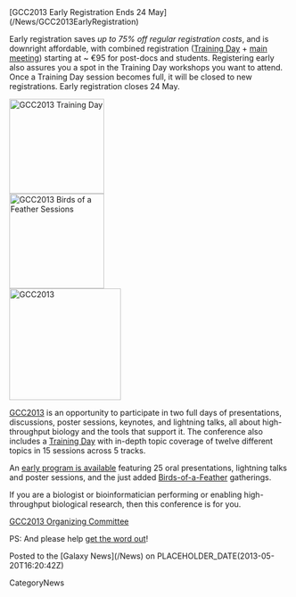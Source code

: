<div class='newsItemHeader'>[GCC2013 Early Registration Ends 24 May](/News/GCC2013EarlyRegistration)</div>

Early registration saves *up to 75% off regular registration costs*, and is downright affordable, with combined registration ([Training Day](/Events/GCC2013/TrainingDay) + [main meeting](/Events/GCC2013/Program)) starting at ~ €95 for post-docs and students. Registering early also assures you a spot in the Training Day workshops you want to attend.  Once a Training Day session becomes full, it will be closed to new registrations.  Early registration closes 24 May. 

<div class='right'><a href='/Events/GCC2013'><img src='/Images/Logos/GCC2013TrainingDayLogo300.png' alt='GCC2013 Training Day' width="170px" /></a><br />
<a href='/Events/GCC2013'><img src='/Images/Logos/GCC2013BoFLogo.png' alt='GCC2013 Birds of a Feather Sessions' width="170px" /></a></div>
<div class='left'><a href='/Events/GCC2013'><img src='/Images/Logos/GCC2013Logo400.png' alt='GCC2013' width="200px" /></a></div>

[GCC2013](/Events/GCC2013) is an opportunity to participate in two full days of presentations, discussions, poster sessions, keynotes, and lightning talks, all about high-throughput biology and the tools that support it. The conference also includes a [Training Day](/Events/GCC2013/TrainingDay) with in-depth topic coverage of twelve different topics in 15 sessions across 5 tracks.

An [early program is available](/Events/GCC2013/Program) featuring 25 oral presentations, lightning talks and poster sessions, and the just added [Birds-of-a-Feather](/Events/GCC2013/BoF) gatherings.

If you are a biologist or bioinformatician performing or enabling high-throughput biological research, then this conference is for you.

[GCC2013 Organizing Committee](/Events/GCC2013/Organizers)

PS: And please help [get the word out](/Events/GCC2013/Promotion)!

<div class='newsItemFooter'>Posted to the [Galaxy News](/News) on PLACEHOLDER_DATE(2013-05-20T16:20:42Z)</div>

CategoryNews
